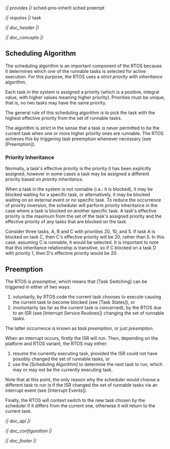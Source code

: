 /*| provides |*/
sched-prio-inherit
sched
preempt

/*| requires |*/
task

/*| doc_header |*/

/*| doc_concepts |*/
## Scheduling Algorithm

The scheduling algorithm is an important component of the RTOS because it determines which one of the runnable tasks is selected for active execution.
For this purpose, the RTOS uses a *strict priority with inheritance* algorithm.

Each task in the system is assigned a priority (which is a positive, integral value, with higher values meaning higher priority).
Priorities must be unique, that is, no two tasks may have the same priority.

The general rule of this scheduling algorithm is to pick the task with the highest effective priority from the set of
runnable tasks.

The algorithm is *strict* in the sense that a task is never permitted to be the current task when one or more higher priority ones are runnable.
The RTOS achieves this by triggering task preemption whenever necessary (see [Preemption]).

### Priority Inheritance

Normally, a task's effective priority is the priority it has been explicitly assigned, however in some cases a task may be assigned a different priority based on *priority inheritance*.

When a task in the system is not runnable (i.e.: it is blocked), it may be blocked waiting for a specific task, or alternatively, it may be blocked waiting on an external event or no specific task.
To reduce the occurrence of priority inversion, the scheduler will perform priority inheritance in the case where a task is blocked on another specific task.
A task's effective priority is the maximum from the set of the task's assigned priority and the effective priority of any tasks that are blocked on the task.

Consider three tasks, A, B and C with priorities 20, 10, and 5.
If task A is blocked on task C, then C's effective priority will be 20, rather than 5.
In this case, assuming C is runnable, it would be selected.
It is important to note that this inheritance relationship is transitive, so if C blocked on a task D with priority 1, then D's effective priority would be 20.

## Preemption

The RTOS is *preemptive*, which means that [Task Switching] can be triggered in either of two ways:

1. voluntarily, by RTOS code the current task chooses to execute causing the current task to become blocked (see [Task
States]), or
2. involuntarily (as far as the current task is concerned), by the RTOS due to an ISR (see [Interrupt Service Routines]) changing the set of runnable tasks.

The latter occurrence is known as *task preemption*, or just *preemption*.

When an interrupt occurs, firstly the ISR will run.
Then, depending on the platform and RTOS variant, the RTOS may either:

1. resume the currently executing task, provided the ISR could not have possibly changed the set of runnable tasks, or
2. use the [Scheduling Algorithm] to determine the next task to run, which may or may not be the currently executing task.

Note that at this point, the only reason why the scheduler would choose a different task to run is if the ISR changed the set of runnable tasks via an interrupt event (see [Interrupt Events]).

Finally, the RTOS will context switch to the new task chosen by the scheduler if it differs from the current one, otherwise it will return to the current task.

/*| doc_api |*/

/*| doc_configuration |*/

/*| doc_footer |*/
